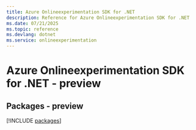 ```yaml
---
title: Azure Onlineexperimentation SDK for .NET
description: Reference for Azure Onlineexperimentation SDK for .NET
ms.date: 07/21/2025
ms.topic: reference
ms.devlang: dotnet
ms.service: onlineexperimentation
---
```

# Azure Onlineexperimentation SDK for .NET - preview
## Packages - preview
[!INCLUDE [packages](onlineexperimentation-index.md)]